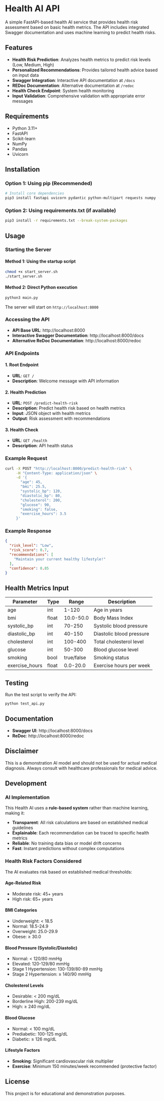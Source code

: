 # Health AI API

A simple FastAPI-based health AI service that provides health risk assessment based on basic health metrics. The API includes integrated Swagger documentation and uses machine learning to predict health risks.

## Features

- **Health Risk Prediction**: Analyzes health metrics to predict risk levels (Low, Medium, High)
- **Personalized Recommendations**: Provides tailored health advice based on input data
- **Swagger Integration**: Interactive API documentation at `/docs`
- **REDoc Documentation**: Alternative documentation at `/redoc`
- **Health Check Endpoint**: System health monitoring
- **Input Validation**: Comprehensive validation with appropriate error messages

## Requirements

- Python 3.11+
- FastAPI
- Scikit-learn
- NumPy
- Pandas
- Uvicorn

## Installation

### Option 1: Using pip (Recommended)
```bash
# Install core dependencies
pip3 install fastapi uvicorn pydantic python-multipart requests numpy --break-system-packages
```

### Option 2: Using requirements.txt (if available)
```bash
pip3 install -r requirements.txt --break-system-packages
```

## Usage

### Starting the Server

#### Method 1: Using the startup script
```bash
chmod +x start_server.sh
./start_server.sh
```

#### Method 2: Direct Python execution
```bash
python3 main.py
```

The server will start on `http://localhost:8000`

### Accessing the API

- **API Base URL**: http://localhost:8000
- **Interactive Swagger Documentation**: http://localhost:8000/docs
- **Alternative ReDoc Documentation**: http://localhost:8000/redoc

### API Endpoints

#### 1. Root Endpoint
- **URL**: `GET /`
- **Description**: Welcome message with API information

#### 2. Health Prediction
- **URL**: `POST /predict-health-risk`
- **Description**: Predict health risk based on health metrics
- **Input**: JSON object with health metrics
- **Output**: Risk assessment with recommendations

#### 3. Health Check
- **URL**: `GET /health`
- **Description**: API health status

### Example Request

```bash
curl -X POST "http://localhost:8000/predict-health-risk" \
     -H "Content-Type: application/json" \
     -d '{
       "age": 45,
       "bmi": 25.5,
       "systolic_bp": 120,
       "diastolic_bp": 80,
       "cholesterol": 200,
       "glucose": 90,
       "smoking": false,
       "exercise_hours": 3.5
     }'
```

### Example Response

```json
{
  "risk_level": "Low",
  "risk_score": 0.7,
  "recommendations": [
    "Maintain your current healthy lifestyle!"
  ],
  "confidence": 0.85
}
```

## Health Metrics Input

| Parameter | Type | Range | Description |
|-----------|------|-------|-------------|
| age | int | 1-120 | Age in years |
| bmi | float | 10.0-50.0 | Body Mass Index |
| systolic_bp | int | 70-250 | Systolic blood pressure |
| diastolic_bp | int | 40-150 | Diastolic blood pressure |
| cholesterol | int | 100-400 | Total cholesterol level |
| glucose | int | 50-300 | Blood glucose level |
| smoking | bool | true/false | Smoking status |
| exercise_hours | float | 0.0-20.0 | Exercise hours per week |

## Testing

Run the test script to verify the API:

```bash
python test_api.py
```

## Documentation

- **Swagger UI**: http://localhost:8000/docs
- **ReDoc**: http://localhost:8000/redoc

## Disclaimer

This is a demonstration AI model and should not be used for actual medical diagnosis. Always consult with healthcare professionals for medical advice.

## Development

### AI Implementation

This Health AI uses a **rule-based system** rather than machine learning, making it:
- **Transparent**: All risk calculations are based on established medical guidelines
- **Explainable**: Each recommendation can be traced to specific health metrics
- **Reliable**: No training data bias or model drift concerns
- **Fast**: Instant predictions without complex computations

### Health Risk Factors Considered

The AI evaluates risk based on established medical thresholds:

#### Age-Related Risk
- Moderate risk: 45+ years
- High risk: 65+ years

#### BMI Categories
- Underweight: < 18.5
- Normal: 18.5-24.9
- Overweight: 25.0-29.9
- Obese: ≥ 30.0

#### Blood Pressure (Systolic/Diastolic)
- Normal: < 120/80 mmHg
- Elevated: 120-129/80 mmHg
- Stage 1 Hypertension: 130-139/80-89 mmHg
- Stage 2 Hypertension: ≥ 140/90 mmHg

#### Cholesterol Levels
- Desirable: < 200 mg/dL
- Borderline High: 200-239 mg/dL
- High: ≥ 240 mg/dL

#### Blood Glucose
- Normal: < 100 mg/dL
- Prediabetic: 100-125 mg/dL
- Diabetic: ≥ 126 mg/dL

#### Lifestyle Factors
- **Smoking**: Significant cardiovascular risk multiplier
- **Exercise**: Minimum 150 minutes/week recommended (protective factor)

## License

This project is for educational and demonstration purposes.